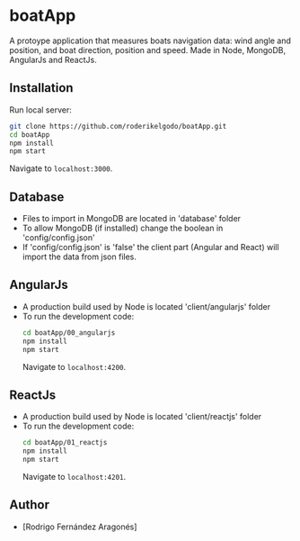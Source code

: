# boatApp

A protoype application that measures boats navigation data: wind angle and
position, and boat direction, position and speed.
Made in Node, MongoDB, AngularJs and ReactJs.

## Installation

Run local server:

```bash
git clone https://github.com/roderikelgodo/boatApp.git
cd boatApp
npm install
npm start
```

Navigate to `localhost:3000`.

## Database

- Files to import in MongoDB are located in 'database' folder
- To allow MongoDB (if installed) change the boolean in 'config/config.json'
- If 'config/config.json' is 'false' the client part (Angular and React) will import the data from json files.

## AngularJs

- A production build used by Node is located 'client/angularjs' folder
- To run the development code:
    ```bash
    cd boatApp/00_angularjs
    npm install
    npm start
    ```
    Navigate to `localhost:4200`.

## ReactJs

- A production build used by Node is located 'client/reactjs' folder
- To run the development code:
    ```bash
    cd boatApp/01_reactjs
    npm install
    npm start
    ```
    Navigate to `localhost:4201`.

## Author

- [Rodrigo Fernández Aragonés]
